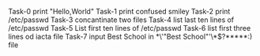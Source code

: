Task-0     print "Hello,World"
Task-1     print confused smiley
Task-2     print /etc/passwd
Task-3     concantinate two files
Task-4     list last ten lines of /etc/passwd
Task-5     List first ten lines of /etc/passwd
Task-6     list first three lines od iacta file
Task-7     input Best School in  \*\\'"Best School"\'\\*$\?\*\*\*\*\*:) file
